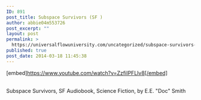 ```yaml
---
ID: 891
post_title: Subspace Survivors (SF )
author: abbie04m553726
post_excerpt: ""
layout: post
permalink: >
  https://universalflowuniversity.com/uncategorized/subspace-survivors-sf/
published: true
post_date: 2014-03-18 11:45:38
---
```

[embed]https://www.youtube.com/watch?v=ZzfiIPFLlv8[/embed]</br></br>
<p>Subspace Survivors, SF Audiobook, Science Fiction, by E.E. "Doc" Smith</p>